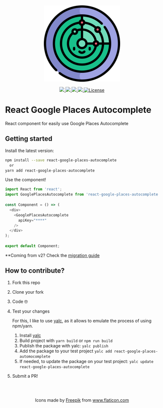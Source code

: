 <p align="center">
  <a href="https://tintef.github.io/react-google-places-autocomplete" target="_blank">
    <img width="250"src="https://raw.githubusercontent.com/tintef/react-google-places-autocomplete/master/docs/static/img/logo.svg">
  </a>
</p>

<p align="center">
  <a href="https://www.npmjs.com/package/react-google-places-autocomplete">
    <img src="https://img.shields.io/npm/v/react-google-places-autocomplete.svg"/>
    <img src="https://img.shields.io/npm/dm/react-google-places-autocomplete.svg"/>
  </a>
  <a href="https://travis-ci.org/tintef/react-google-places-autocomplete">
    <img src="https://img.shields.io/travis/tintef/react-google-places-autocomplete/master.svg?logo=travis"/>
  </a>
  <a href="https://packagequality.com/#?package=react-google-places-autocomplete">
    <img src="https://npm.packagequality.com/shield/react-google-places-autocomplete.svg"/>
  </a>
  <a href="https://www.npmjs.com/package/react-google-places-autocomplete">
    <img src="https://img.shields.io/npm/l/react-google-places-autocomplete.svg" alt="License">
  </a>
</p>


# React Google Places Autocomplete

React component for easily use Google Places Autocomplete


## Getting started

Install the latest version:
```sh
npm install --save react-google-places-autocomplete
  or
yarn add react-google-places-autocomplete
```

Use the component!
```js
import React from 'react';
import GooglePlacesAutocomplete from 'react-google-places-autocomplete';

const Component = () => (
  <div>
    <GooglePlacesAutocomplete
      apiKey="****"
    />
  </div>
);

export default Component;
```

**Coming from v2? Check the [migration guide](https://tintef.github.io/react-google-places-autocomplete/docs/v2-to-v3)

## How to contribute?

1. Fork this repo
2. Clone your fork
3. Code 🤓
4. Test your changes

    For this, I like to use [yalc](https://github.com/whitecolor/yalc), as it allows to emulate the process of using npm/yarn.

    1. Install [yalc](https://github.com/whitecolor/yalc)
    2. Build project with `yarn build` or `npm run build`
    3. Publish the package with yalc: `yalc publish`
    4. Add the package to your test project `yalc add react-google-places-automocomplete`
    5. If needed, to update the package on your test project: `yalc update react-google-places-autocomplete`


5. Submit a PR!


<br />
<br />
<p align="center">
  Icons made by <a href="https://www.flaticon.com/authors/freepik" title="Freepik">Freepik</a> from <a href="https://www.flaticon.com/" title="Flaticon">www.flaticon.com</a>
</p>